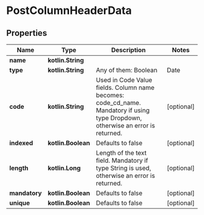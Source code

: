 
# PostColumnHeaderData

## Properties
| Name | Type | Description | Notes |
| ------------ | ------------- | ------------- | ------------- |
| **name** | **kotlin.String** |  |  |
| **type** | **kotlin.String** | Any of them: Boolean | Date | DateTime | Decimal | Dropdown | Number | String | Text |  |
| **code** | **kotlin.String** | Used in Code Value fields. Column name becomes: code_cd_name. Mandatory if using type Dropdown, otherwise an error is returned. |  [optional] |
| **indexed** | **kotlin.Boolean** | Defaults to false |  [optional] |
| **length** | **kotlin.Long** | Length of the text field. Mandatory if type String is used, otherwise an error is returned. |  [optional] |
| **mandatory** | **kotlin.Boolean** | Defaults to false |  [optional] |
| **unique** | **kotlin.Boolean** | Defaults to false |  [optional] |



